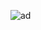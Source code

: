 ![ad](https://user-images.githubusercontent.com/77845945/115991608-f1a33c00-a5e6-11eb-8af8-19d9ca273e48.png)

